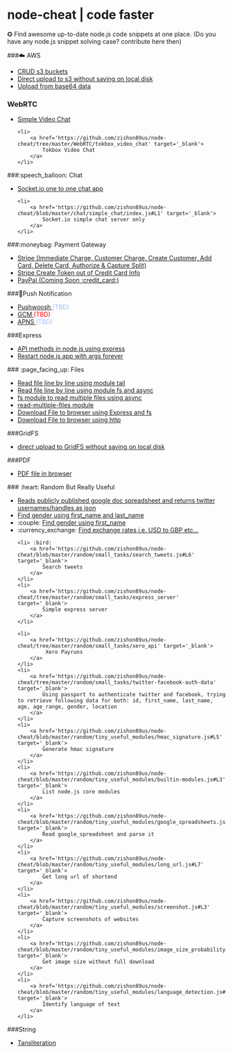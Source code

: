 # node-cheat | code faster
&#x272a; 
Find awesome up-to-date node.js code snippets at one place. (Do you have any node.js snippet solving case? contribute here then)


###:cloud: AWS
<ul>
    <li>  
        <a href='https://github.com/zishon89us/node-cheat/blob/master/aws/s3/create_bucket.js' target='_blank'>
            CRUD s3 buckets
        </a>
    </li>
    <li>
        <a href='https://github.com/zishon89us/node-cheat/tree/master/aws/express_multer_s3' target='_blank'>
            Direct upload to s3 without saving on local disk
        </a> 
    </li>
    <li>
        <a href='https://github.com/zishon89us/node-cheat/blob/master/aws/s3/upload_base_64.js' target='_blank'>
           Upload from base64 data
        </a> 
    </li>
    
</ul>

### WebRTC
<ul>
    <li>
        <a href='https://github.com/zishon89us/node-cheat/tree/master/WebRTC/simple_video_chat' target='_blank'>
            Simple Video Chat
        </a> 
    </li>
    
    <li>
        <a href='https://github.com/zishon89us/node-cheat/tree/master/WebRTC/tokbox_video_chat' target='_blank'>
            Tokbox Video Chat
        </a>
    </li>
</ul> 
###:speech_balloon: Chat
<ul>
    <li>
        <a href='https://github.com/zishon89us/node-cheat/tree/master/chat/one_one_chat' target='_blank'>
            Socket.io one to one chat app
        </a> 
    </li>
    
    <li>
        <a href='https://github.com/zishon89us/node-cheat/blob/master/chat/simple_chat/index.js#L1' target='_blank'>
            Socket.io simple chat server only
        </a>
    </li>
</ul>
###:moneybag: Payment Gateway
<ul>
    <li>
        <a href='https://github.com/zishon89us/node-cheat/tree/master/payments/stripe_one_time_payment' target='_blank'>
            Stripe (Immediate Charge, Customer Charge, Create Customer, Add Card, Delete Card, Authorize & Capture Split) 
        </a> 
    </li>
    <li>
        <a href='https://github.com/zishon89us/node-cheat/tree/master/payments/stripe_one_time_payment' target='_blank'>
            Stripe Create Token out of Credit Card Info 
        </a> 
    </li> 
    <li>
        <a href='#' target='_blank'>
            PayPal (Coming Soon :credit_card:)
        </a> 
    </li>
</ul>
###💭Push Notification
<ul>
    <li>
        <a href='#' target='_blank'>
            Pushwoosh 
        </a> <font style="color:#a0b9ff;">(TBD)</font>
    </li>
    <li>
        <a href='#' target='_blank'>
            GCM
        </a><font style="color:red;">(TBD)</font>
    </li>
    <li>
        <a href='#' target='_blank'>
            APNS
        </a><font style="color:#a0b9ff;">(TBD)</font>
    </li>
</ul>
###Express
<ul>
    <li>
        <a href='https://github.com/zishon89us/node-cheat/tree/master/express' target='_blank'>
            API methods in node.js using express 
        </a>
    </li>
    <li>
        <a href='https://github.com/zishon89us/node-cheat/tree/master/express' target='_blank'>
            Restart node.js app with args forever
        </a>    
    </li>
</ul> 
### :page_facing_up: Files
<ul> 
    <li>
        <a href='https://github.com/zishon89us/node-cheat/blob/master/files/line_by_line.js#L8' target='_blank'>
            Read file line by line using module tail
        </a>
    </li>
    <li>
        <a href='https://github.com/zishon89us/node-cheat/blob/master/files/line_by_line.js#L27' target='_blank'>
            Read file line by line using module fs and async
        </a>
    </li>
    <li>
        <a href='https://github.com/zishon89us/node-cheat/blob/master/files/read_dir_files.js#L8' target='_blank'>
            fs module to read multiple files using async 
        </a>    
    </li>
    <li>
        <a href='https://github.com/zishon89us/node-cheat/blob/master/files/read_dir_files.js#L1' target='_blank'>
            read-multiple-files module 
        </a>
    </li>
    <li> 
        <a href='https://github.com/zishon89us/node-cheat/tree/master/files/express_server_download_file' target='_blank'>
            Download File to browser using Express and fs 
        </a>
    </li>
    <li> 
        <a href='https://github.com/zishon89us/node-cheat/tree/master/files/download_file_http_server' target='_blank'>
            Download File to browser using http
        </a>
    </li>
</ul>
###GridFS
<ul>
    <li>
        <a href='https://github.com/zishon89us/node-cheat/blob/master/gridfs/direct_upload_gridfs/app.js#L6' target='_blank'>
            direct upload to GridFS without saving on local disk
        </a>
    </li>
</ul>
###PDF
<ul>
    <li>
        <a href='https://github.com/zishon89us/node-cheat/tree/master/pdf/pdf_browser' target='_blank'>
            PDF file in browser 
        </a>
    </li>
</ul> 
### :heart: Random But Really Useful
<ul>
    <li>
        <a href='https://github.com/zishon89us/node-cheat/blob/master/random/tiny_useful_modules/google_spreadsheets.js#L6'  target='_blank'>
            Reads publicly published google doc spreadsheet and returns twitter usernames/handles as json </li>
        </a>
    <li>
        <a href='https://github.com/zishon89us/node-cheat/blob/master/random/small_tasks/gender_by_name.js#L6' target='_blank'>
            Find gender using first_name and last_name 
        </a>
    </li> 
    <li> :couple:
        <a href='https://github.com/zishon89us/node-cheat/blob/master/random/small_tasks/gender_by_name.js#L25' target='_blank'>
            Find gender using first_name 
        </a>
    </li>
    <li> :currency_exchange:
        <a href='https://github.com/zishon89us/node-cheat/blob/master/random/small_tasks/exchange_api.js#L6' target='_blank'>
            Find exchange rates i.e. USD to GBP etc... 
        </a>    
    </li> 
    
    
    <li> :bird: 
        <a href='https://github.com/zishon89us/node-cheat/blob/master/random/small_tasks/search_tweets.js#L6' target='_blank'>
            Search tweets
        </a>
    </li>
    <li>
        <a href='https://github.com/zishon89us/node-cheat/tree/master/random/small_tasks/express_server' target='_blank'>
            Simple express server
        </a>
    </li>
    
    <li>
        <a href='https://github.com/zishon89us/node-cheat/tree/master/random/small_tasks/xero_api' target='_blank'>
             Xero Payruns 
        </a>
    </li>
    <li>
        <a href='https://github.com/zishon89us/node-cheat/tree/master/random/small_tasks/twitter-facebook-auth-data' target='_blank'>
            Using passport to authenticate twitter and facebook, trying to retrieve following data for both: id, first_name, last_name, age, age_range, gender, location
        </a>
    </li>
    <li>
        <a href='https://github.com/zishon89us/node-cheat/blob/master/random/tiny_useful_modules/hmac_signature.js#L5' target='_blank'>
            Generate hmac signature 
        </a>
    </li>
    <li>
        <a href='https://github.com/zishon89us/node-cheat/blob/master/random/tiny_useful_modules/builtin-modules.js#L3' target='_blank'>
            List node.js core modules
        </a>
    </li>
    <li>
        <a href='https://github.com/zishon89us/node-cheat/blob/master/random/tiny_useful_modules/google_spreadsheets.js#L6'  target='_blank'>
            Read google_spreadsheet and parse it 
        </a>
    </li>
    <li>
        <a href='https://github.com/zishon89us/node-cheat/blob/master/random/tiny_useful_modules/long_url.js#L7'  target='_blank'>
            Get long url of shortend 
        </a>
    </li>
    <li>
        <a href='https://github.com/zishon89us/node-cheat/blob/master/random/tiny_useful_modules/screenshot.js#L3'  target='_blank'>
            Capture screenshots of websites
        </a>
    </li>
    <li>
        <a href='https://github.com/zishon89us/node-cheat/blob/master/random/tiny_useful_modules/image_size_probability.js#L3'  target='_blank'>
            Get image size without full download
        </a>
    </li>
    <li>
        <a href='https://github.com/zishon89us/node-cheat/blob/master/random/tiny_useful_modules/language_detection.js#L2'  target='_blank'>
            Identify language of text
        </a>
    </li>
    
</ul> 
###String
<ul>
    <li>
        <a href='https://github.com/zishon89us/node-cheat/blob/master/string/tranliterate.js#L5'  target='_blank'>
            Tansliteration 
        </a>
    </li>
</ul>
